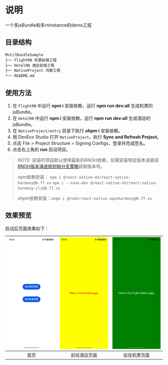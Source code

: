 # 说明

一个多jsBundle和多rnInstance的demo工程

## 目录结构

```md
MutilBundleSample
├── FlightRN 机票前端工程
├── HotelRN 酒店前端工程
├── NativeProject 鸿蒙工程
└── README.md
```

## 使用方法

1. 在 `FlightRN` 中运行 **npm i** 安装依赖，运行 **npm run dev:all** 生成机票的jsBundle。
2. 在 `HotelRN` 中运行 **npm i** 安装依赖，运行 **npm run dev:all** 生成酒店的jsBundle。
3. 在 `NativeProject/entry` 目录下执行 **ohpm i** 安装依赖。
4. 用 DevEco Studio 打开 `NativeProject`，执行 **Sync and Refresh Project**。
5. 点击 File > Project Structure > Signing Configs，登录并完成签名。
6. 点击右上角的 **run** 启动项目。

> NOTE: 安装时项目默认使用最新的RNOH依赖，如需安装特定版本请查阅[RNOH版本演进规划和分支策略](https://gitcode.com/openharmony-sig/ohos_react_native/wiki/RNOH版本演进规划和分支策略.md)获取版本号。
> 
> npm依赖安装： `npm i @react-native-oh/react-native-harmony@0.77.xx` `npm i --save-dev @react-native-oh/react-native-harmony-cli@0.77.xx`
> 
> ohpm依赖安装：`ohpm i @rnoh/react-native-openharmony@0.77.xx`

## 效果预览

启动后页面效果如下：

| ![Screenshot_home](./screenshots/Screenshot_home.jpeg) | ![Screenshot_hotel](./screenshots/Screenshot_hotel.jpeg) | ![Screenshot_flight](./screenshots/Screenshot_flight.jpeg) |
|:--:|:--:|:--:|
| 首页 | 前往酒店页面 | 前往机票页面 |
